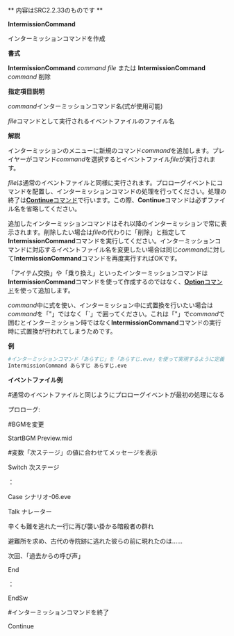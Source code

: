 ** 内容はSRC2.2.33のものです **

**IntermissionCommand**

インターミッションコマンドを作成

**書式**

**IntermissionCommand** *command* *file* または **IntermissionCommand** *command* 削除

**指定項目説明**

*command*インターミッションコマンド名(式が使用可能)

*file*コマンドとして実行されるイベントファイルのファイル名

**解説**

インターミッションのメニューに新規のコマンド*command*を追加します。プレイヤーがコマンド*command*を選択するとイベントファイル*file*が実行されます。

*file*は通常のイベントファイルと同様に実行されます。プロローグイベントにコマンドを配置し、インターミッションコマンドの処理を行ってください。処理の終了は[**Continue**コマンド](Continueコマンド.md)で行います。この際、**Continue**コマンドは必ずファイル名を省略してください。

追加したインターミッションコマンドはそれ以降のインターミッションで常に表示されます。削除したい場合は*file*の代わりに「削除」と指定して**IntermissionCommand**コマンドを実行してください。インターミッションコマンドに対応するイベントファイル名を変更したい場合は同じ*command*に対して**IntermissionCommand**コマンドを再度実行すればOKです。

「アイテム交換」や「乗り換え」といったインターミッションコマンドは**IntermissionCommand**コマンドを使って作成するのではなく、[**Option**コマンド](Optionコマンド.md)を使って追加します。

*command*中に式を使い、インターミッション中に式置換を行いたい場合は*command*を「"」ではなく「`」で囲ってください。これは「"」で*command*で囲むとインターミッション時ではなく**IntermissionCommand**コマンドの実行時に式置換が行われてしまうためです。

**例**
```sh
#インターミッションコマンド「あらすじ」を「あらすじ.eve」を使って実現するように定義
IntermissionCommand あらすじ あらすじ.eve
```

**イベントファイル例**

#通常のイベントファイルと同じようにプロローグイベントが最初の処理になる

プロローグ:

#BGMを変更

StartBGM Preview.mid

#変数「次ステージ」の値に合わせてメッセージを表示

Switch 次ステージ

：

Case シナリオ-06.eve

Talk ナレーター

辛くも難を逃れた一行に再び襲い掛かる暗殺者の群れ

避難所を求め、古代の寺院跡に逃れた彼らの前に現れたのは……

次回、「過去からの呼び声」

End

：

EndSw

#インターミッションコマンドを終了

Continue
